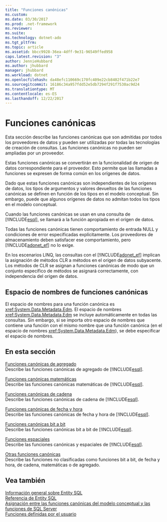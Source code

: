 ```yaml
---
title: "Funciones canónicas"
ms.custom: 
ms.date: 03/30/2017
ms.prod: .net-framework
ms.reviewer: 
ms.suite: 
ms.technology: dotnet-ado
ms.tgt_pltfrm: 
ms.topic: article
ms.assetid: bbcc9928-36ea-4dff-9e31-96549ffed958
caps.latest.revision: "3"
author: JennieHubbard
ms.author: jhubbard
manager: jhubbard
ms.workload: dotnet
ms.openlocfilehash: da48efc110669c170fc409e22cb8402f471b22e7
ms.sourcegitcommit: 16186c34a957fdd52e5db7294f291f7530ac9d24
ms.translationtype: MT
ms.contentlocale: es-ES
ms.lasthandoff: 12/22/2017
---
```

# <a name="canonical-functions"></a>Funciones canónicas
Esta sección describe las funciones canónicas que son admitidas por todos los proveedores de datos y pueden ser utilizadas por todas las tecnologías de creación de consultas. Las funciones canónicas no pueden ser ampliadas por un proveedor.  
  
 Estas funciones canónicas se convertirán en la funcionalidad de origen de datos correspondiente para el proveedor. Esto permite que las llamadas a funciones se expresen de forma común en los orígenes de datos.  
  
 Dado que estas funciones canónicas son independientes de los orígenes de datos, los tipos de argumentos y valores devueltos de las funciones canónicas se definen en función de los tipos en el modelo conceptual. Sin embargo, puede que algunos orígenes de datos no admitan todos los tipos en el modelo conceptual.  
  
 Cuando las funciones canónicas se usan en una consulta de [!INCLUDE[esql](../../../../../../includes/esql-md.md)], se llamará a la función apropiada en el origen de datos.  
  
 Todas las funciones canónicas tienen comportamiento de entrada NULL y condiciones de error especificadas explícitamente. Los proveedores de almacenamiento deben satisfacer ese comportamiento, pero [!INCLUDE[adonet_ef](../../../../../../includes/adonet-ef-md.md)] no lo exige.  
  
 En los escenarios LINQ, las consultas con el [!INCLUDE[adonet_ef](../../../../../../includes/adonet-ef-md.md)] implican la asignación de métodos CLR a métodos en el origen de datos subyacente. Los métodos de CLR se asignan a funciones canónicas de modo que un conjunto específico de métodos se asignará correctamente, con independencia del origen de datos.  
  
## <a name="canonical-functions-namespace"></a>Espacio de nombres de funciones canónicas  
 El espacio de nombres para una función canónica es <xref:System.Data.Metadata.Edm>. El espacio de nombres <xref:System.Data.Metadata.Edm> se incluye automáticamente en todas las consultas. Sin embargo, si se importa otro espacio de nombres que contiene una función con el mismo nombre que una función canónica (en el espacio de nombres <xref:System.Data.Metadata.Edm>), se debe especificar el espacio de nombres.  
  
## <a name="in-this-section"></a>En esta sección  
 [Funciones canónicas de agregado](../../../../../../docs/framework/data/adonet/ef/language-reference/aggregate-canonical-functions.md)  
 Describe las funciones canónicas de agregado de [!INCLUDE[esql](../../../../../../includes/esql-md.md)].  
  
 [Funciones canónicas matemáticas](../../../../../../docs/framework/data/adonet/ef/language-reference/math-canonical-functions.md)  
 Describe las funciones canónicas matemáticas de [!INCLUDE[esql](../../../../../../includes/esql-md.md)].  
  
 [Funciones canónicas de cadena](../../../../../../docs/framework/data/adonet/ef/language-reference/string-canonical-functions.md)  
 Describe las funciones canónicas de cadena de [!INCLUDE[esql](../../../../../../includes/esql-md.md)].  
  
 [Funciones canónicas de fecha y hora](../../../../../../docs/framework/data/adonet/ef/language-reference/date-and-time-canonical-functions.md)  
 Describe las funciones canónicas de fecha y hora de [!INCLUDE[esql](../../../../../../includes/esql-md.md)].  
  
 [Funciones canónicas bit a bit](../../../../../../docs/framework/data/adonet/ef/language-reference/bitwise-canonical-functions.md)  
 Describe las funciones canónicas bit a bit de [!INCLUDE[esql](../../../../../../includes/esql-md.md)].  
  
 [Funciones espaciales](../../../../../../docs/framework/data/adonet/ef/language-reference/spatial-functions.md)  
 Describe las funciones canónicas y espaciales de [!INCLUDE[esql](../../../../../../includes/esql-md.md)].  
  
 [Otras funciones canónicas](../../../../../../docs/framework/data/adonet/ef/language-reference/other-canonical-functions.md)  
 Describe las funciones no clasificadas como funciones bit a bit, de fecha y hora, de cadena, matemáticas o de agregado.  
  
## <a name="see-also"></a>Vea también  
 [Información general sobre Entity SQL](../../../../../../docs/framework/data/adonet/ef/language-reference/entity-sql-overview.md)  
 [Referencia de Entity SQL](../../../../../../docs/framework/data/adonet/ef/language-reference/entity-sql-reference.md)  
 [Asignación entre las funciones canónicas del modelo conceptual y las funciones de SQL Server](../../../../../../docs/framework/data/adonet/ef/conceptual-model-canonical-to-sql-server-functions-mapping.md)  
 [Funciones definidas por el usuario](../../../../../../docs/framework/data/adonet/ef/language-reference/user-defined-functions-entity-sql.md)
